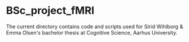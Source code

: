 # BSc_project_fMRI
The current directory contains code and scripts used for Sirid Wihlborg &amp; Emma Olsen's bachelor thesis at Cognitive Science, Aarhus University.
